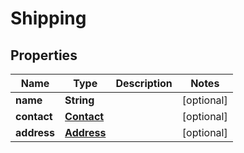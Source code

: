 
# Shipping

## Properties
Name | Type | Description | Notes
------------ | ------------- | ------------- | -------------
**name** | **String** |  |  [optional]
**contact** | [**Contact**](Contact.md) |  |  [optional]
**address** | [**Address**](Address.md) |  |  [optional]




